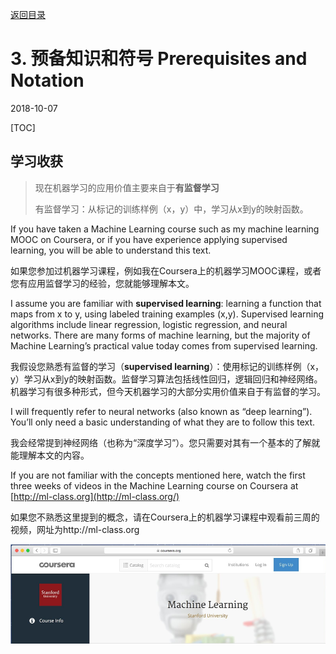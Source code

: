 [返回目录](../MLY_index.html)

# 3. 预备知识和符号 Prerequisites and Notation

2018-10-07

[TOC]

## 学习收获

> 现在机器学习的应用价值主要来自于**有监督学习**
>
> 有监督学习：从标记的训练样例（x，y）中，学习从x到y的映射函数。

 

If you have taken a Machine Learning course such as my machine learning MOOC on Coursera, or if you have experience applying supervised learning, you will be able to understand this text.

如果您参加过机器学习课程，例如我在Coursera上的机器学习MOOC课程，或者您有应用监督学习的经验，您就能够理解本文。

I assume you are familiar with **supervised learning**: learning a function that maps from x to y, using labeled training examples (x,y). Supervised learning algorithms include linear regression, logistic regression, and neural networks. There are many forms of machine learning, but the majority of Machine Learning’s practical value today comes from supervised learning.

我假设您熟悉有监督的学习（**supervised learning**）：使用标记的训练样例（x，y）学习从x到y的映射函数。监督学习算法包括线性回归，逻辑回归和神经网络。机器学习有很多种形式，但今天机器学习的大部分实用价值来自于有监督的学习。

I will frequently refer to neural networks (also known as “deep learning”). You’ll only need a basic understanding of what they are to follow this text.

我会经常提到神经网络（也称为“深度学习”）。您只需要对其有一个基本的了解就能理解本文的内容。

If you are not familiar with the concepts mentioned here, watch the first three weeks of videos in the Machine Learning course on Coursera at [http://ml-class.org](http://ml-class.org/)

如果您不熟悉这里提到的概念，请在Coursera上的机器学习课程中观看前三周的视频，网址为http://ml-class.org

![3_class](../assets/3_class.png)